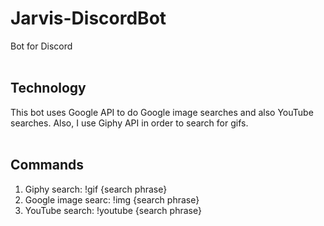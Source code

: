 # Jarvis-DiscordBot <br>
Bot for Discord <br><br>

## Technology <br>
This bot uses Google API to do Google image searches and also YouTube searches. Also, I use Giphy API in order to search for gifs. <br><br>

## Commands <br>
1) Giphy search: !gif {search phrase}<br>
2) Google image searc: !img {search phrase}<br>
3) YouTube search: !youtube {search phrase}<br>